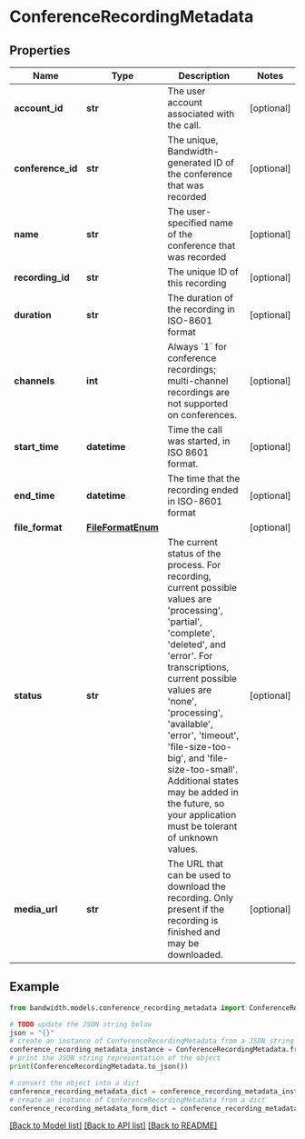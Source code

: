 # ConferenceRecordingMetadata


## Properties

Name | Type | Description | Notes
------------ | ------------- | ------------- | -------------
**account_id** | **str** | The user account associated with the call. | [optional] 
**conference_id** | **str** | The unique, Bandwidth-generated ID of the conference that was recorded | [optional] 
**name** | **str** | The user-specified name of the conference that was recorded | [optional] 
**recording_id** | **str** | The unique ID of this recording | [optional] 
**duration** | **str** | The duration of the recording in ISO-8601 format | [optional] 
**channels** | **int** | Always &#x60;1&#x60; for conference recordings; multi-channel recordings are not supported on conferences. | [optional] 
**start_time** | **datetime** | Time the call was started, in ISO 8601 format. | [optional] 
**end_time** | **datetime** | The time that the recording ended in ISO-8601 format | [optional] 
**file_format** | [**FileFormatEnum**](FileFormatEnum.md) |  | [optional] 
**status** | **str** | The current status of the process. For recording, current possible values are &#39;processing&#39;, &#39;partial&#39;, &#39;complete&#39;, &#39;deleted&#39;, and &#39;error&#39;. For transcriptions, current possible values are &#39;none&#39;, &#39;processing&#39;, &#39;available&#39;, &#39;error&#39;, &#39;timeout&#39;, &#39;file-size-too-big&#39;, and &#39;file-size-too-small&#39;. Additional states may be added in the future, so your application must be tolerant of unknown values. | [optional] 
**media_url** | **str** | The URL that can be used to download the recording. Only present if the recording is finished and may be downloaded. | [optional] 

## Example

```python
from bandwidth.models.conference_recording_metadata import ConferenceRecordingMetadata

# TODO update the JSON string below
json = "{}"
# create an instance of ConferenceRecordingMetadata from a JSON string
conference_recording_metadata_instance = ConferenceRecordingMetadata.from_json(json)
# print the JSON string representation of the object
print(ConferenceRecordingMetadata.to_json())

# convert the object into a dict
conference_recording_metadata_dict = conference_recording_metadata_instance.to_dict()
# create an instance of ConferenceRecordingMetadata from a dict
conference_recording_metadata_form_dict = conference_recording_metadata.from_dict(conference_recording_metadata_dict)
```
[[Back to Model list]](../README.md#documentation-for-models) [[Back to API list]](../README.md#documentation-for-api-endpoints) [[Back to README]](../README.md)


